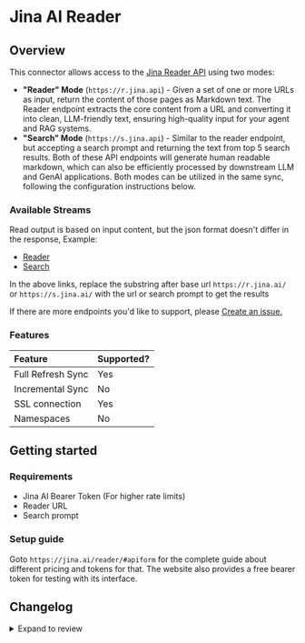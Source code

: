 # Jina AI Reader

## Overview

This connector allows access to the [Jina Reader API](https://jina.ai/reader/) using two modes:
- **"Reader" Mode** (`https://r.jina.api`) - Given a set of one or more URLs as input, return the content of those pages as Markdown text. The Reader endpoint extracts the core content from a URL and converting it into clean, LLM-friendly text, ensuring high-quality input for your agent and RAG systems.
- **"Search" Mode** (`https://s.jina.api`) - Similar to the reader endpoint, but accepting a search prompt and returning the text from top 5 search results.
Both of these API endpoints will generate human readable markdown, which can also be efficiently processed by downstream LLM and GenAI applications.
Both modes can be utilized in the same sync, following the configuration instructions below.

### Available Streams

Read output is based on input content, but the json format doesn't differ in the response,
Example:

- [Reader](https://r.jina.ai/https://example.com)
- [Search](https://s.jina.ai/When%20was%20Jina%20AI%20founded%3F)

In the above links, replace the substring after base url `https://r.jina.ai/` or `https://s.jina.ai/` with the url or search prompt to get the results

If there are more endpoints you'd like to support, please [Create an 
issue.](https://github.com/airbytehq/airbyte/issues/new/choose)

### Features

| Feature           | Supported? |
| :---------------- | :--------- |
| Full Refresh Sync | Yes        |
| Incremental Sync  | No         |
| SSL connection    | Yes        |
| Namespaces        | No         |

## Getting started

### Requirements

- Jina AI Bearer Token (For higher rate limits)
- Reader URL
- Search prompt

### Setup guide

Goto `https://jina.ai/reader/#apiform` for the complete guide about different pricing and tokens for that.
The website also provides a free bearer token for testing with its interface.

## Changelog

<details>
  <summary>Expand to review</summary>

| Version | Date       | Pull Request                                             | Subject                                                              |
| :------ | :--------- | :------------------------------------------------------- | :------------------------------------------------------------------- |
| 0.1.0   | 2024-06-25 | [39515](https://github.com/airbytehq/airbyte/pull/39515) | Add Jina AI source                                                   |

</details>
